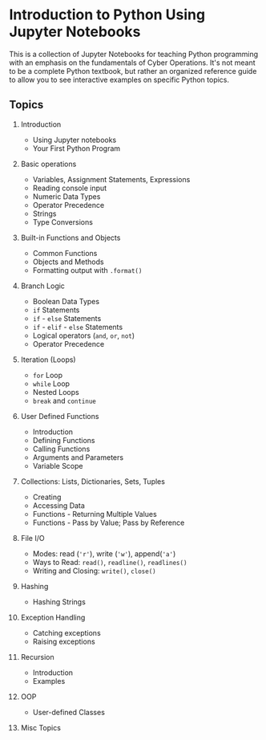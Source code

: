 # Introduction to Python Using Jupyter Notebooks

This is a collection of Jupyter Notebooks for teaching Python programming with an emphasis on the fundamentals of Cyber Operations.  It's not meant to be a complete Python textbook, but rather an organized reference guide to allow you to see interactive examples on specific Python topics.

## Topics

1.    Introduction
      * Using Jupyter notebooks
      * Your First Python Program
    
    
2.    Basic operations
      * Variables, Assignment Statements, Expressions
      * Reading console input
      * Numeric Data Types
      * Operator Precedence
      * Strings
      * Type Conversions
   
   
3.    Built-in Functions and Objects
      * Common Functions
      * Objects and Methods
      * Formatting output with `.format()`
   
   
4.    Branch Logic
      * Boolean Data Types
      * `if` Statements
      * `if` - `else` Statements
      * `if` - `elif` - `else` Statements
      * Logical operators (`and`, `or`, `not`)
      * Operator Precedence
   
   
5.    Iteration (Loops)
      * `for` Loop
      * `while` Loop
      * Nested Loops
      * `break` and `continue`
   

6.    User Defined Functions
      * Introduction
      * Defining Functions
      * Calling Functions
      * Arguments and Parameters
      * Variable Scope
   
   
7.    Collections: Lists, Dictionaries, Sets, Tuples
      * Creating
      * Accessing Data
      * Functions - Returning Multiple Values
      * Functions - Pass by Value; Pass by Reference

   
8.    File I/O
      * Modes: read (`'r'`), write (`'w'`), append(`'a'`)
      * Ways to Read: `read()`, `readline()`, `readlines()`
      * Writing and Closing: `write()`, `close()`
      

9.    Hashing
      * Hashing Strings


10.   Exception Handling
      * Catching exceptions
      * Raising exceptions
   
11.   Recursion
      * Introduction
      * Examples


12.   OOP
      * User-defined Classes


13.   Misc Topics
